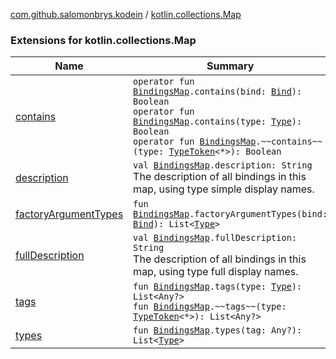 [com.github.salomonbrys.kodein](../index.md) / [kotlin.collections.Map](.)

### Extensions for kotlin.collections.Map

| Name | Summary |
|---|---|
| [contains](contains.md) | `operator fun `[`BindingsMap`](../-bindings-map.md)`.contains(bind: `[`Bind`](../-kodein/-bind/index.md)`): Boolean`<br>`operator fun `[`BindingsMap`](../-bindings-map.md)`.contains(type: `[`Type`](http://docs.oracle.com/javase/6/docs/api/java/lang/reflect/Type.html)`): Boolean`<br>`operator fun `[`BindingsMap`](../-bindings-map.md)`.~~contains~~(type: `[`TypeToken`](../-type-token/index.md)`<*>): Boolean` |
| [description](description.md) | `val `[`BindingsMap`](../-bindings-map.md)`.description: String`<br>The description of all bindings in this map, using type simple display names. |
| [factoryArgumentTypes](factory-argument-types.md) | `fun `[`BindingsMap`](../-bindings-map.md)`.factoryArgumentTypes(bind: `[`Bind`](../-kodein/-bind/index.md)`): List<`[`Type`](http://docs.oracle.com/javase/6/docs/api/java/lang/reflect/Type.html)`>` |
| [fullDescription](full-description.md) | `val `[`BindingsMap`](../-bindings-map.md)`.fullDescription: String`<br>The description of all bindings in this map, using type full display names. |
| [tags](tags.md) | `fun `[`BindingsMap`](../-bindings-map.md)`.tags(type: `[`Type`](http://docs.oracle.com/javase/6/docs/api/java/lang/reflect/Type.html)`): List<Any?>`<br>`fun `[`BindingsMap`](../-bindings-map.md)`.~~tags~~(type: `[`TypeToken`](../-type-token/index.md)`<*>): List<Any?>` |
| [types](types.md) | `fun `[`BindingsMap`](../-bindings-map.md)`.types(tag: Any?): List<`[`Type`](http://docs.oracle.com/javase/6/docs/api/java/lang/reflect/Type.html)`>` |
